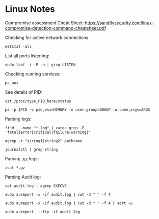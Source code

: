 # Linux Notes

Compromise assessment Cheat Sheet:
https://sandflysecurity.com/linux-compromise-detection-command-cheatsheet.pdf

Checking for active network connections
```
netstat -all
```

List all ports listening:
```
sudo lsof -i -P -n | grep LISTEN
```

Checking running services:
```
ps aux
```

See details of PID:
```
cat /proc/type_PID_here/status
```
```
ps -p $PID -o pid,vsz=MEMORY -o user,group=GROUP -o comm,args=ARGS
```

Parsing logs:
```
find . -name "*.log" | xargs grep -E 'fatal|error|critical|failure|warning|'
```
```
egrep -r "string1|string2" pathname
```
```
journalctl | grep string
```
Parsing .gz logs:
```
zcat *.gz
```

Parsing Audit log:
```
cat audit.log | egrep EXECVE
```

```
sudo aureport -x -if audit.log | cut -d " " -f 4
```

```
sudo aureport -x -if audit.log | cut -d " " -f 4 | sort -u
```
```
sudo aureport  --tty -if audit.log
```
